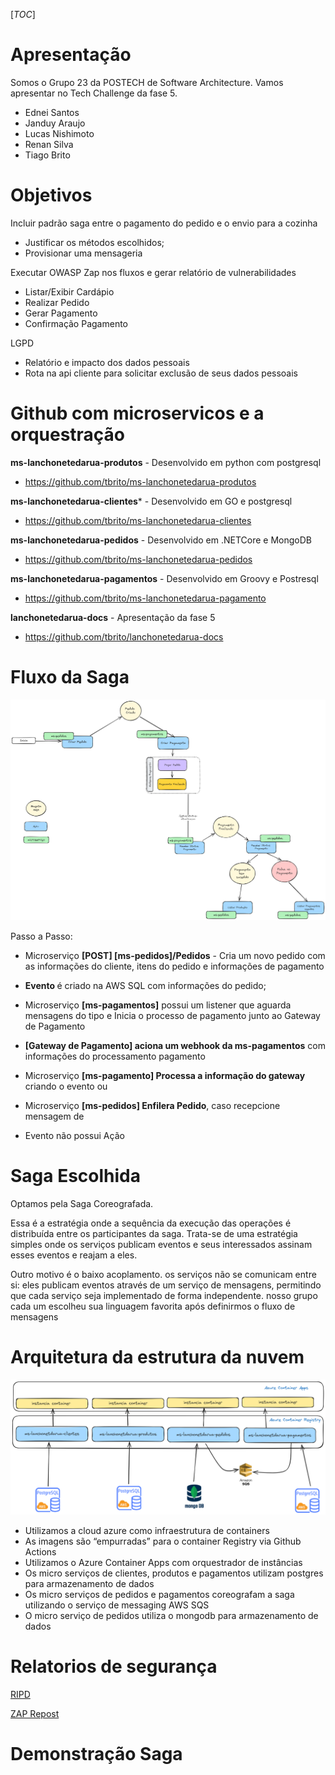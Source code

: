 [_TOC_]

# Apresentação
Somos o Grupo 23 da POSTECH de Software Architecture. Vamos apresentar no Tech Challenge da fase 5.

+ Ednei Santos
+ Janduy Araujo
+ Lucas Nishimoto
+ Renan Silva 
+ Tiago Brito

# Objetivos
Incluir padrão saga entre o pagamento do pedido e o envio para a cozinha

+ Justificar os métodos escolhidos;
+ Provisionar uma mensageria

Executar OWASP Zap nos fluxos e gerar relatório de vulnerabilidades

+ Listar/Exibir Cardápio
+ Realizar Pedido
+ Gerar Pagamento
+ Confirmação Pagamento

LGPD

+ Relatório e impacto dos dados pessoais
+ Rota na api cliente para solicitar exclusão de seus dados pessoais


# Github com microservicos e a orquestração

**ms-lanchonetedarua-produtos** - Desenvolvido em python com postgresql
* https://github.com/tbrito/ms-lanchonetedarua-produtos

**ms-lanchonetedarua-clientes*** - Desenvolvido em GO e postgresql
* https://github.com/tbrito/ms-lanchonetedarua-clientes

**ms-lanchonetedarua-pedidos** - Desenvolvido em .NETCore e MongoDB
* https://github.com/tbrito/ms-lanchonetedarua-pedidos

**ms-lanchonetedarua-pagamentos** - Desenvolvido em Groovy e Postresql
* https://github.com/tbrito/ms-lanchonetedarua-pagamento

**lanchonetedarua-docs** - Apresentação da fase 5
* https://github.com/tbrito/lanchonetedarua-docs


# Fluxo da Saga

![fluxosaga](./saga-fluxo.png)

Passo a Passo:

* Microserviço **[POST] [ms-pedidos]/Pedidos** - Cria um novo pedido com as informações  do cliente, itens do pedido e informações de pagamento

* **Evento <PedidoCriado>** é criado na AWS SQL com informações do pedido;

* Microserviço **[ms-pagamentos]** possui um listener que aguarda mensagens do tipo <Pedido Criado> e Inicia o processo de pagamento junto ao Gateway de Pagamento 

* **[Gateway de Pagamento] aciona um webhook da ms-pagamentos** com informações do processamento pagamento

* Microserviço **[ms-pagamento] Processa a informação do gateway** criando o evento <PagamentoBemSucedido> ou <FalhaNoPagamento>

* Microserviço **[ms-pedidos] Enfilera Pedido**, caso recepcione mensagem de <PagamentoBemSucedido>

* Evento <FalhaNoPagamento> não possui Ação

# Saga Escolhida

Optamos pela Saga Coreografada.

Essa é a estratégia onde a sequência da execução das operações é distribuída entre os participantes da saga.
Trata-se de uma estratégia simples onde os serviços publicam eventos e seus interessados assinam esses eventos e reajam a eles. 

Outro motivo é o baixo acoplamento. os serviços não se comunicam entre si: eles publicam eventos através de um serviço de mensagens, permitindo que cada serviço seja implementado de forma independente. nosso grupo cada um escolheu sua linguagem favorita após definirmos o fluxo de mensagens

# Arquitetura da estrutura da nuvem

![infracloud](./infracloud.png)

* Utilizamos a cloud azure como infraestrutura de containers
* As imagens são “empurradas” para o container Registry via Github Actions
* Utilizamos o Azure Container Apps com orquestrador de instâncias
* Os micro serviços de clientes, produtos e pagamentos utilizam postgres para armazenamento de dados
* Os micro serviços de pedidos e pagamentos coreografam a saga utilizando o serviço de messaging AWS SQS
* O micro serviço de pedidos utiliza o mongodb para armazenamento de dados

# Relatorios de segurança

[RIPD](./RIPD_LanchoneteDaRua.pdf)

[ZAP Repost](./RIPD_LanchoneteDaRua.pdf)

# Demonstração Saga
